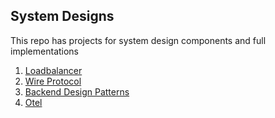 ## System Designs

This repo has projects for system design components and full implementations

1. [Loadbalancer](https://github.com/NeetishPathak/System-Design/tree/master/loadbalancer)
2. [Wire Protocol](https://github.com/NeetishPathak/System-Design/tree/master/wireprotosim)
3. [Backend Design Patterns](https://github.com/NeetishPathak/System-Design/tree/master/backendDesignPatterns)
4. [Otel](https://github.com/NeetishPathak/System-Design/tree/master/oteldice)